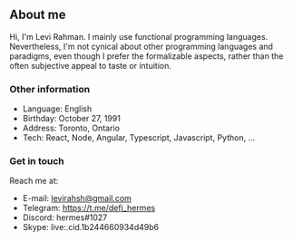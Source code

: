 
## About me

Hi, I'm Levi Rahman. I mainly use functional programming languages. Nevertheless, I'm not cynical about other programming languages and paradigms, even though I prefer the formalizable aspects, rather than the often subjective appeal to taste or intuition. 

### Other information

- Language: English
- Birthday: October 27, 1991
- Address: Toronto, Ontario
- Tech: React, Node, Angular, Typescript, Javascript, Python, ...

### Get in touch

Reach me at: 

- E-mail: levirahsh@gmail.com
- Telegram: https://t.me/defi_hermes
- Discord: hermes#1027
- Skype: live:.cid.1b244660934d49b6
